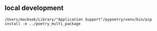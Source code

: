 ## local development
```
/Users/macbook/Library/"Application Support"/pypoetry/venv/bin/pip install -e ../poetry_multi_package
```